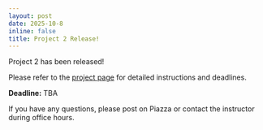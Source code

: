 ```yaml
---
layout: post
date: 2025-10-8
inline: false
title: Project 2 Release!
---
```


Project 2 has been released!

Please refer to the [project page]("https://peaklab-hkust-gz.github.io/AIAA_4220/EAI-fall-2025/project/") for detailed instructions and deadlines.

**Deadline:** TBA

If you have any questions, please post on Piazza or contact the instructor during office hours.
